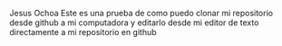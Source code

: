 Jesus Ochoa
Este es una prueba de como puedo clonar mi repositorio desde github a mi computadora y editarlo desde mi editor de texto directamente a mi repositorio en github